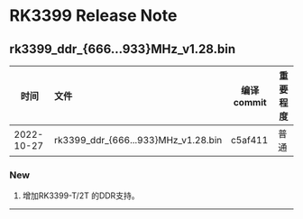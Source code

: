 # RK3399 Release Note

## rk3399_ddr_{666...933}MHz_v1.28.bin

| 时间       | 文件                                | 编译 commit | 重要程度 |
| ---------- | :---------------------------------- | ----------- | -------- |
| 2022-10-27 | rk3399_ddr_{666...933}MHz_v1.28.bin | c5af411     | 普通     |

### New

1. 增加RK3399-T/2T 的DDR支持。

------

